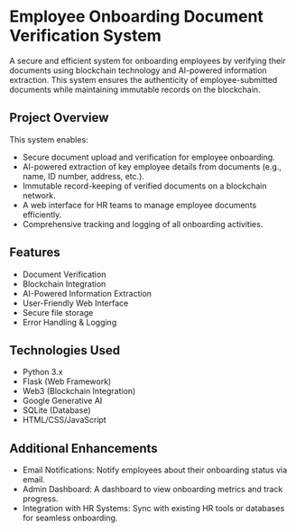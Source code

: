 # Employee Onboarding Document Verification System
A secure and efficient system for onboarding employees by verifying their documents using blockchain technology and AI-powered information extraction. This system ensures the authenticity of employee-submitted documents while maintaining immutable records on the blockchain.

## Project Overview
This system enables:
* Secure document upload and verification for employee onboarding.
* AI-powered extraction of key employee details from documents (e.g., name, ID number, address, etc.).
* Immutable record-keeping of verified documents on a blockchain network.
* A web interface for HR teams to manage employee documents efficiently.
* Comprehensive tracking and logging of all onboarding activities.

## Features
- Document Verification
- Blockchain Integration
- AI-Powered Information Extraction
- User-Friendly Web Interface
- Secure file storage
- Error Handling & Logging
  
## Technologies Used
- Python 3.x
- Flask (Web Framework)
- Web3 (Blockchain Integration)
- Google Generative AI
- SQLite (Database)
- HTML/CSS/JavaScript

## Additional Enhancements
- Email Notifications: Notify employees about their onboarding status via email.
- Admin Dashboard: A dashboard to view onboarding metrics and track progress.
- Integration with HR Systems: Sync with existing HR tools or databases for seamless onboarding.
